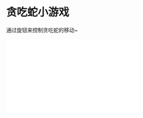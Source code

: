 # 贪吃蛇小游戏

通过旋钮来控制贪吃蛇的移动~

<iframe src="//player.bilibili.com/player.html?isOutside=true&aid=113869901012638&bvid=BV1mGftYyEtW&cid=28007664406&p=1"
scrolling="no" border="0" frameborder="no" framespacing="0" allowfullscreen="true"
style="width:70%; aspect-ratio: 16/9; margin:auto;"
></iframe>
